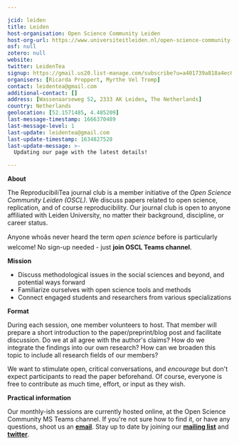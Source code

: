 ```yaml
---

jcid: leiden
title: Leiden
host-organisation: Open Science Community Leiden
host-org-url: https://www.universiteitleiden.nl/open-science-community-leiden
osf: null
zotero: null
website: 
twitter: LeidenTea
signup: https://gmail.us20.list-manage.com/subscribe?u=a401739a818a4ec097d309263&id=d1c0b4e5f8
organisers: [Ricarda Proppert, Myrthe Vel Tromp]
contact: leidentea@gmail.com
additional-contact: []
address: [Wassenaarseweg 52, 2333 AK Leiden, The Netherlands]
country: Netherlands
geolocation: [52.1571485, 4.485209]
last-message-timestamp: 1666370489
last-message-level: 1
last-update: leidentea@gmail.com
last-update-timestamp: 1634827528
last-update-message: >-
  Updating our page with the latest details!

---
```


**About**

The ReproducibiliTea journal club is a member initiative of the *Open Science Community Leiden (OSCL)*. We discuss papers related to open science, replication, and of course reproducibility. Our journal club is open to anyone affiliated with Leiden University, no matter their background, discipline, or career status.

Anyone whoâs never heard the term *open science* before is particularly welcome! No sign-up needed - just **join OSCL Teams channel**.

**Mission**

- Discuss methodological issues in the social sciences and beyond, and potential ways forward
- Familiarize ourselves with open science tools and methods
- Connect engaged students and researchers from various specializations

**Format**

During each session, one member volunteers to host. That member will prepare a short introduction to the paper/preprint/blog post and facilitate discussion. Do we at all agree with the author's claims? How do we integrate the findings into our own research? How can we broaden this topic to include all research fields of our members? 

We want to stimulate open, critical conversations, and *encourage* but don't expect participants to read the paper beforehand. Of course, everyone is free to contribute as much time, effort, or input as they wish.

**Practical information**

Our monthly-ish sessions are currently hosted online, at the Open Science Community MS Teams channel. If you're not sure how to find it, or have any questions, shoot us an [**email**](mailto:Leiden.Tea@gmail.com). 
Stay up to date by joining our [**mailing list**](https://gmail.us20.list-manage.com/subscribe?u=a401739a818a4ec097d309263&id=d1c0b4e5f8) and [**twitter**](http://twitter.com/LeidenTea).
